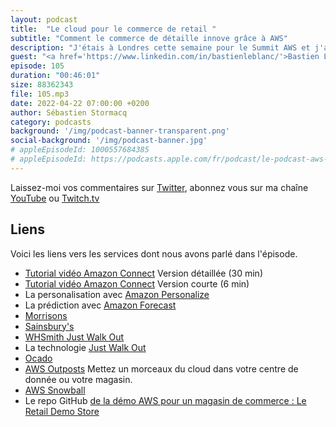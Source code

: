 ```yaml
---
layout: podcast
title:  "Le cloud pour le commerce de retail "
subtitle: "Comment le commerce de détaille innove grâce à AWS"
description: "J'étais à Londres cette semaine pour le Summit AWS et j'ai croisé un Solution Architec AWS spécialiste du monde du commerce de détail. Comment le cloud AWS aide les commercants, en ligne et traditionnels, à innover ? Dans cet épisode, après avoir parlé des challenges traditionnels de disponibilité, de passage à l'échelle ou déploiement international, nous parlons de technologies AIML de personalisation ou de prévision. Nous parlons aussi de Just Walk Out, cette technologie créée et vendue par Amazon pour permettre de supprimer le passage à la caisse dans les magasins physiques.  Nous terminons avec les services Edge, tels que AWS Outpots, pour mettre un bout du cloud dans votre magasin."
guest: "<a href='https://www.linkedin.com/in/bastienleblanc/'>Bastien Leblanc</a>, Solution Architect, Spécialiste Retail, AWS."
episode: 105
duration: "00:46:01"
size: 88362343
file: 105.mp3
date: 2022-04-22 07:00:00 +0200   
author: Sébastien Stormacq
category: podcasts
background: '/img/podcast-banner-transparent.png'
social-background: '/img/podcast-banner.jpg'
# appleEpisodeId: 1000557684385
# appleEpisodeId: https://podcasts.apple.com/fr/podcast/le-podcast-aws-en-français/id1452118442
---
```


Laissez-moi vos commentaires sur [Twitter](https://twitter.com/sebsto), abonnez vous sur ma chaîne [YouTube](https://www.youtube.com/sebsto) ou [Twitch.tv](https://www.twitch.tv/sebAWS)

## Liens

Voici les liens vers les services dont nous avons parlé dans l'épisode.

- [Tutorial vidéo Amazon Connect](https://www.youtube.com/watch?v=QOj5moc8nhM) Version détaillée (30 min) 
- [Tutorial vidéo Amazon Connect](https://www.youtube.com/watch?v=5dxq6i6wvnY) Version courte (6 min) 
- La personalisation avec [Amazon Personalize](https://aws.amazon.com/fr/personalize/)
- La prédiction avec [Amazon Forecast](https://aws.amazon.com/fr/forecast/)
- [Morrisons](https://groceries.morrisons.com/webshop/startWebshop.do)
- [Sainsbury's](https://www.sainsburys.co.uk/)
- [WHSmith Just Walk Out](https://www.chargedretail.co.uk/2022/02/16/whsmith-launches-first-just-walk-out-store/)
- La technologie [Just Walk Out](https://justwalkout.com/)
- [Ocado](https://www.ocado.com/webshop/startWebshop.do)
- [AWS Outposts](https://stormacq.com/podcasts/episode_019/index.html) Mettez un morceaux du cloud dans votre centre de donnée ou votre magasin.
- [AWS Snowball](https://aws.amazon.com/fr/snowball/) 
- Le repo GitHub [de la démo AWS pour un magasin de commerce : Le Retail Demo Store](https://github.com/aws-samples/retail-demo-store)
